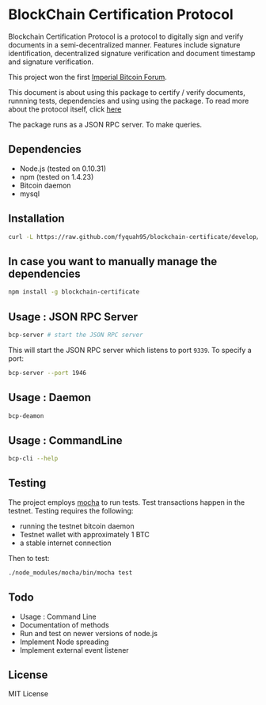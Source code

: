 # BlockChain Certification Protocol

Blockchain Certification Protocol is a protocol to digitally sign and verify documents in a semi-decentralized manner. Features include signature identification, decentralized signature verification and document timestamp and signature verification.

This project won the first <a href="http://imperial.ac.uk/bitcoin/">Imperial Bitcoin Forum</a>.

This document is about using this package to certify / verify documents, runnning tests, dependencies and using using the package. To read more about the protocol itself, click <a href="https://github.com/fyquah95/blockchain-certificate/blob/master/protocol.md">here</a>

The package runs as a JSON RPC server. To make queries.

## Dependencies

* Node.js (tested on 0.10.31)
* npm (tested on 1.4.23)
* Bitcoin daemon
* mysql

## Installation

~~~bash
curl -L https://raw.github.com/fyquah95/blockchain-certificate/develop/scripts/bootstrap.sh | sh
~~~

## In case you want to manually manage the dependencies

~~~bash
npm install -g blockchain-certificate
~~~

## Usage : JSON RPC Server

~~~bash
bcp-server # start the JSON RPC server
~~~

This will start the JSON RPC server which listens to port `9339`. To specify a port:

~~~bash
bcp-server --port 1946
~~~

## Usage : Daemon

~~~bash
bcp-deamon
~~~

## Usage : CommandLine

~~~bash
bcp-cli --help
~~~


## Testing

The project employs <a target="_blank" href="http://mochajs.org/">mocha</a> to run tests. Test transactions happen in the testnet. Testing requires the following:

* running the testnet bitcoin daemon
* Testnet wallet with approximately 1 BTC
* a stable internet connection

Then to test:

~~~bash
./node_modules/mocha/bin/mocha test
~~~

## Todo

* Usage : Command Line
* Documentation of methods
* Run and test on newer versions of node.js
* Implement Node spreading
* Implement external event listener

## License

MIT License
